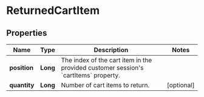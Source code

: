 

# ReturnedCartItem

## Properties

Name | Type | Description | Notes
------------ | ------------- | ------------- | -------------
**position** | **Long** | The index of the cart item in the provided customer session&#39;s &#x60;cartItems&#x60; property. | 
**quantity** | **Long** | Number of cart items to return.  |  [optional]




